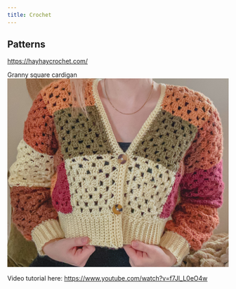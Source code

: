 ```yaml
---
title: Crochet
---
```

## Patterns
https://hayhaycrochet.com/

Granny square cardigan
![](projects/attachments/Pasted%20image%2020240608141710.png)

Video tutorial here: https://www.youtube.com/watch?v=f7Jl_L0eO4w

